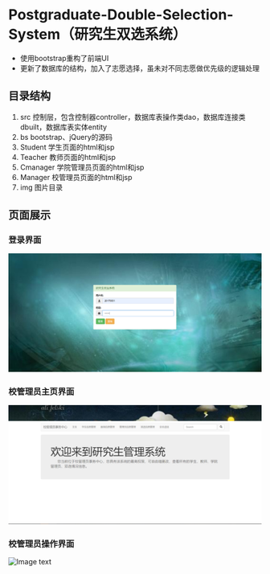 # Postgraduate-Double-Selection-System（研究生双选系统）
* 使用bootstrap重构了前端UI
* 更新了数据库的结构，加入了志愿选择，虽未对不同志愿做优先级的逻辑处理

## 目录结构
1. src 控制层，包含控制器controller，数据库表操作类dao，数据库连接类dbuilt，数据库表实体entity
2. bs bootstrap、jQuery的源码
3. Student 学生页面的html和jsp
4. Teacher 教师页面的html和jsp
5. Cmanager 学院管理员页面的html和jsp
6. Manager 校管理员页面的html和jsp
7. img 图片目录

## 页面展示
### 登录界面
![Image text](https://raw.githubusercontent.com/dvbb/Postgraduate-Double-Selection-System/master/WebContent/img/demo1.png)
### 校管理员主页界面
![Image text](https://raw.githubusercontent.com/dvbb/Postgraduate-Double-Selection-System/master/WebContent/img/demo2.png)
### 校管理员操作界面
![Image text](https://raw.githubusercontent.com/dvbb/Postgraduate-Double-Selection-System/master/WebContent/img/demo3.png)
